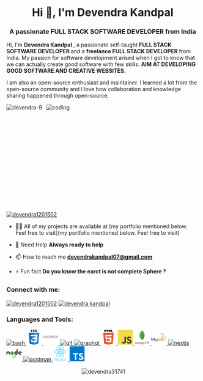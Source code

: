 <h1 align="center">Hi 👋, I'm Devendra Kandpal</h1>
<h3 align="center">A passionate FULL STACK SOFTWARE DEVELOPER from India</h3>

<p align="left">  Hi, I'm <strong>Devendra Kandpal </strong>, a passionate self-taught <strong> FULL STACK SOFTWARE DEVELOPER </strong> and a <strong> freelance FULL STACK DEVELOPER </strong> from India. My passion for software development arised when I got to know that we can actually create good software with few skills. <strong>  AIM AT DEVELOPING GOOD SOFTWARE AND CREATIVE WEBSITES. </strong></p>
<p>
I am also an open-source enthusiast and maintainer. I learned a lot from the open-source community and I love how collaboration and knowledge sharing happened through open-source.  </p>

<img align="right" right=10px alt="coding" width="400" src="https://media0.giphy.com/media/qgQUggAC3Pfv687qPC/giphy.gif" width="700px" height="280">

<p align="left"> <img src="https://komarev.com/ghpvc/?username=devendra-9&label=Profile%20views&color=0e75b6&style=flat" alt="devendra-9" /> </p>


<p align="left"> <a href="https://twitter.com/devendra1201502" target="blank"><img src="https://img.shields.io/twitter/follow/devendra1201502?logo=twitter&style=for-the-badge" alt="devendra1201502" /></a> </p>

- 👨‍💻 All of my projects are available at [my portfolio mentioned below. Feel free to visit](my portfolio mentioned below. Feel free to visit)

- 💬 Need Help **Always ready to help**

- 📫 How to reach me **devendrakandpal07@gmail.com**

- ⚡ Fun fact **Do you know the earct is not complete Sphere ?**

<h3 align="left">Connect with me:</h3>
<p align="left">
<a href="https://twitter.com/devendra1201502" target="blank"><img align="center" src="https://raw.githubusercontent.com/rahuldkjain/github-profile-readme-generator/master/src/images/icons/Social/twitter.svg" alt="devendra1201502" height="30" width="40" /></a>
<a href="https://instagram.com/devendra kandpal" target="blank"><img align="center" src="https://raw.githubusercontent.com/rahuldkjain/github-profile-readme-generator/master/src/images/icons/Social/instagram.svg" alt="devendra kandpal" height="30" width="40" /></a>
</p>

<h3 align="left">Languages and Tools:</h3>
<p align="left"> <a href="https://www.gnu.org/software/bash/" target="_blank" rel="noreferrer"> <img src="https://www.vectorlogo.zone/logos/gnu_bash/gnu_bash-icon.svg" alt="bash" width="40" height="40"/> </a> <a href="https://www.w3schools.com/css/" target="_blank" rel="noreferrer"> <img src="https://raw.githubusercontent.com/devicons/devicon/master/icons/css3/css3-original-wordmark.svg" alt="css3" width="40" height="40"/> </a> <a href="https://expressjs.com" target="_blank" rel="noreferrer"> <img src="https://raw.githubusercontent.com/devicons/devicon/master/icons/express/express-original-wordmark.svg" alt="express" width="40" height="40"/> </a> <a href="https://git-scm.com/" target="_blank" rel="noreferrer"> <img src="https://www.vectorlogo.zone/logos/git-scm/git-scm-icon.svg" alt="git" width="40" height="40"/> </a> <a href="https://graphql.org" target="_blank" rel="noreferrer"> <img src="https://www.vectorlogo.zone/logos/graphql/graphql-icon.svg" alt="graphql" width="40" height="40"/> </a> <a href="https://www.w3.org/html/" target="_blank" rel="noreferrer"> <img src="https://raw.githubusercontent.com/devicons/devicon/master/icons/html5/html5-original-wordmark.svg" alt="html5" width="40" height="40"/> </a> <a href="https://developer.mozilla.org/en-US/docs/Web/JavaScript" target="_blank" rel="noreferrer"> <img src="https://raw.githubusercontent.com/devicons/devicon/master/icons/javascript/javascript-original.svg" alt="javascript" width="40" height="40"/> </a> <a href="https://www.mongodb.com/" target="_blank" rel="noreferrer"> <img src="https://raw.githubusercontent.com/devicons/devicon/master/icons/mongodb/mongodb-original-wordmark.svg" alt="mongodb" width="40" height="40"/> </a> <a href="https://www.mysql.com/" target="_blank" rel="noreferrer"> <img src="https://raw.githubusercontent.com/devicons/devicon/master/icons/mysql/mysql-original-wordmark.svg" alt="mysql" width="40" height="40"/> </a> <a href="https://nextjs.org/" target="_blank" rel="noreferrer"> <img src="https://cdn.worldvectorlogo.com/logos/nextjs-2.svg" alt="nextjs" width="40" height="40"/> </a> <a href="https://nodejs.org" target="_blank" rel="noreferrer"> <img src="https://raw.githubusercontent.com/devicons/devicon/master/icons/nodejs/nodejs-original-wordmark.svg" alt="nodejs" width="40" height="40"/> </a> <a href="https://postman.com" target="_blank" rel="noreferrer"> <img src="https://www.vectorlogo.zone/logos/getpostman/getpostman-icon.svg" alt="postman" width="40" height="40"/> </a> <a href="https://reactjs.org/" target="_blank" rel="noreferrer"> <img src="https://raw.githubusercontent.com/devicons/devicon/master/icons/react/react-original-wordmark.svg" alt="react" width="40" height="40"/> </a> <a href="https://www.typescriptlang.org/" target="_blank" rel="noreferrer"> <img src="https://raw.githubusercontent.com/devicons/devicon/master/icons/typescript/typescript-original.svg" alt="typescript" width="40" height="40"/> </a> </p>



<p align="center">&nbsp;<img align="center" background-color="black" src="https://github-readme-stats.vercel.app/api?username=devendra31741&show_icons=true&theme=gotham" alt="devendra31741" /></p>


